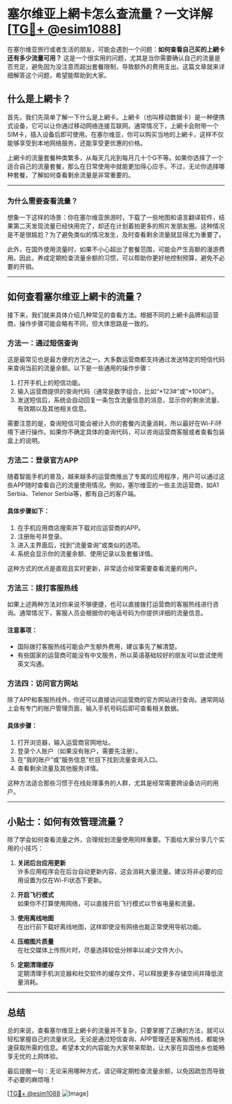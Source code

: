 # 塞尔维亚上網卡怎么查流量？一文详解[[TG💪+ @esim1088](https://t.me/s/esim1088)]

在塞尔维亚旅行或者生活的朋友，可能会遇到一个问题：**如何查看自己买的上網卡还有多少流量可用？** 这是一个很实用的问题，尤其是当你需要确认自己的流量是否充足，避免因为没注意而超出套餐限制，导致额外的费用支出。这篇文章就来详细解答这个问题，希望能帮助到大家。

## 什么是上網卡？

首先，我们先简单了解一下什么是上網卡。上網卡（也叫移动数据卡）是一种便携式设备，它可以让你通过移动网络连接互联网。通常情况下，上網卡会附带一个SIM卡，插入设备后即可使用。在塞尔维亚，你可以购买当地的上網卡，这样不仅能够享受到本地网络服务，还能享受更优惠的价格。

上網卡的流量套餐种类繁多，从每天几兆到每月几十个G不等。如果你选择了一个适合自己的流量套餐，那么在日常使用中就能更加得心应手。不过，无论你选择哪种套餐，了解如何查看剩余流量是非常重要的。

---

### **为什么需要查看流量？**

想象一下这样的场景：你在塞尔维亚旅游时，下载了一些地图和语言翻译软件，结果第二天发现流量已经快用完了，却还在计划着拍更多的照片发朋友圈。这种情况是不是很尴尬？为了避免类似的情况发生，及时查看剩余流量就显得尤为重要了。

此外，在国外使用流量时，如果不小心超出了套餐范围，可能会产生高额的漫游费用。因此，养成定期检查流量余额的习惯，可以帮助你更好地控制预算，避免不必要的开销。

---

## 如何查看塞尔维亚上網卡的流量？

接下来，我们就来具体介绍几种常见的查看方法。根据不同的上網卡品牌和运营商，操作步骤可能会略有不同，但大体思路是一致的。

### 方法一：通过短信查询

这是最常见也是最方便的方法之一。大多数运营商都支持通过发送特定的短信代码来查询当前的流量余额。以下是一些通用的操作步骤：

1. 打开手机上的短信功能。
2. 输入运营商提供的查询代码（通常是数字组合，比如“*123#”或“*100#”）。
3. 发送短信后，系统会自动回复一条包含流量信息的消息，显示你的剩余流量、有效期以及其他相关信息。

需要注意的是，查询短信可能会被计入你的套餐内流量消耗，所以最好在Wi-Fi环境下进行操作。如果你不确定具体的查询代码，可以咨询运营商客服或者查看包装盒上的说明。

### 方法二：登录官方APP

随着智能手机的普及，越来越多的运营商推出了专属的应用程序，用户可以通过这些APP随时查看自己的流量使用情况。例如，塞尔维亚的一些主流运营商，如A1 Serbia、Telenor Serbia等，都有自己的客户端。

#### 具体步骤如下：
1. 在手机应用商店搜索并下载对应运营商的APP。
2. 注册账号并登录。
3. 进入主界面后，找到“流量查询”或类似的选项。
4. 系统会显示你的流量余额、使用记录以及套餐详情。

这种方式的优点是直观且实时更新，非常适合经常需要查看流量的用户。

### 方法三：拨打客服热线

如果上述两种方法对你来说不够便捷，也可以直接拨打运营商的客服热线进行咨询。通常情况下，客服人员会根据你的电话号码为你提供详细的流量信息。

#### 注意事项：
- 国际拨打客服热线可能会产生额外费用，建议事先了解清楚。
- 有些国家的运营商可能没有中文服务，所以英语基础较好的朋友可以尝试使用英文沟通。

### 方法四：访问官方网站

除了APP和客服热线外，你还可以直接访问运营商的官方网站进行查询。通常网站上会有专门的账户管理页面，输入手机号码后即可查看相关数据。

#### 具体步骤：
1. 打开浏览器，输入运营商官网地址。
2. 登录个人账户（如果没有账户，需要先注册）。
3. 在“我的账户”或“服务信息”栏目下找到流量查询入口。
4. 查看剩余流量及其他服务详情。

这种方法适合那些习惯于在线处理事务的人群，尤其是经常需要跨设备访问的用户。

---

## 小贴士：如何有效管理流量？

除了学会如何查看流量之外，合理规划流量使用同样重要。下面给大家分享几个实用的小技巧：

1. **关闭后台应用更新**  
   许多应用程序会在后台自动更新内容，这会消耗大量流量。建议将非必要的应用设置为仅在Wi-Fi状态下更新。

2. **开启飞行模式**  
   如果你不打算使用网络，可以直接开启飞行模式以节省电量和流量。

3. **使用离线地图**  
   在出行前下载好离线地图，这样即使没有网络也能正常使用导航功能。

4. **压缩图片质量**  
   在社交媒体上传照片时，尽量选择较低分辨率以减少文件大小。

5. **定期清理缓存**  
   定期清理手机浏览器和社交软件的缓存文件，可以释放更多存储空间并降低流量消耗。

---

## 总结

总的来说，查看塞尔维亚上網卡的流量并不复杂，只要掌握了正确的方法，就可以轻松掌握自己的流量状况。无论是通过短信查询、APP管理还是客服热线，都能快速获取所需的信息。希望本文的内容能为大家带来帮助，让大家在异国他乡也能畅享无忧的上网体验。

最后提醒一句：无论采用哪种方式，请记得定期检查流量余额，以免因疏忽而导致不必要的麻烦哦！

[[TG💪+ @esim1088](https://t.me/s/esim1088) ![Image](https://i.postimg.cc/4NQfJmqS/Snipaste-2025-05-13-00-14-12.png)]
